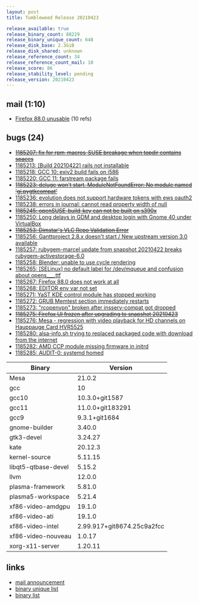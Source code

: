 ```yaml
---
layout: post
title: Tumbleweed Release 20210423

release_available: true
release_binary_count: 88229
release_binary_unique_count: 648
release_disk_base: 2.3GiB
release_disk_shared: unknown
release_reference_count: 34
release_reference_count_mail: 10
release_score: 86
release_stability_level: pending
release_version: 20210423
---
```


## mail (1:10)

- [Firefox 88.0 unusable](https://github.com/boombatower/tumbleweed-review/issues/10) (10 refs)

## bugs (24)

<!--more-->

- ~~[1185207: fix for rpm-macros-SUSE breakage when topdir contains spaces](https://bugzilla.opensuse.org/show_bug.cgi?id=1185207)~~
- [1185213: \[Build 20210422\] rails not installable](https://bugzilla.opensuse.org/show_bug.cgi?id=1185213)
- [1185218: GCC 10: exiv2 build fails on i586](https://bugzilla.opensuse.org/show_bug.cgi?id=1185218)
- [1185220: GCC 11: farstream package fails](https://bugzilla.opensuse.org/show_bug.cgi?id=1185220)
- ~~[1185223: deluge won't start. ModuleNotFoundError: No module named 'gi.pygtkcompat'](https://bugzilla.opensuse.org/show_bug.cgi?id=1185223)~~
- [1185236: evolution does not support hardware tokens with ews oauth2](https://bugzilla.opensuse.org/show_bug.cgi?id=1185236)
- [1185238: errors in journal: cannot read property width of null](https://bugzilla.opensuse.org/show_bug.cgi?id=1185238)
- ~~[1185245: openSUSE-build-key can not be built on s390x](https://bugzilla.opensuse.org/show_bug.cgi?id=1185245)~~
- [1185250: Long delays in GDM and desktop login with Gnome 40 under VirtualBox](https://bugzilla.opensuse.org/show_bug.cgi?id=1185250)
- ~~[1185253: Dimstar's VLC Repo Validation Error](https://bugzilla.opensuse.org/show_bug.cgi?id=1185253)~~
- [1185256: Ganttproject 2.8.x doesn't start / New upstream version 3.0 available](https://bugzilla.opensuse.org/show_bug.cgi?id=1185256)
- [1185257: rubygem-marcel update from snapshot 20210422 breaks rubygem-activestorage-6.0](https://bugzilla.opensuse.org/show_bug.cgi?id=1185257)
- [1185258: Blender: unable to use cycle rendering](https://bugzilla.opensuse.org/show_bug.cgi?id=1185258)
- [1185265: \[SELinux\] no default label for /dev/mqueue and confusion about opens___.ttf](https://bugzilla.opensuse.org/show_bug.cgi?id=1185265)
- [1185267: Firefox 88.0 does not work at all](https://bugzilla.opensuse.org/show_bug.cgi?id=1185267)
- [1185268: EDITOR env var not set](https://bugzilla.opensuse.org/show_bug.cgi?id=1185268)
- [1185271: YaST KDE control module has stopped working](https://bugzilla.opensuse.org/show_bug.cgi?id=1185271)
- [1185272: GRUB Memtest section immediately restarts](https://bugzilla.opensuse.org/show_bug.cgi?id=1185272)
- [1185273: "rcopenvpn" broken after insserv-compat got dropped](https://bugzilla.opensuse.org/show_bug.cgi?id=1185273)
- ~~[1185275: Firefox UI frozen after upgrading to snapshot 20210423](https://bugzilla.opensuse.org/show_bug.cgi?id=1185275)~~
- [1185276: Mesa - regression with video playback for HD channels on Hauppauge Card HVR5525](https://bugzilla.opensuse.org/show_bug.cgi?id=1185276)
- [1185280: alsa-info.sh trying to replaced packaged code with download from the internet](https://bugzilla.opensuse.org/show_bug.cgi?id=1185280)
- [1185282: AMD CCP module missing firmware in initrd](https://bugzilla.opensuse.org/show_bug.cgi?id=1185282)
- [1185285: AUDIT-0: systemd homed](https://bugzilla.opensuse.org/show_bug.cgi?id=1185285)

Binary | Version
--- | ---
Mesa | 21.0.2
gcc | 10
gcc10 | 10.3.0+git1587
gcc11 | 11.0.0+git183291
gcc9 | 9.3.1+git1684
gnome-builder | 3.40.0
gtk3-devel | 3.24.27
kate | 20.12.3
kernel-source | 5.11.15
libqt5-qtbase-devel | 5.15.2
llvm | 12.0.0
plasma-framework | 5.81.0
plasma5-workspace | 5.21.4
xf86-video-amdgpu | 19.1.0
xf86-video-ati | 19.1.0
xf86-video-intel | 2.99.917+git8674.25c9a2fcc
xf86-video-nouveau | 1.0.17
xorg-x11-server | 1.20.11

## links

- [mail announcement](https://github.com/boombatower/tumbleweed-review/issues/10)
- [binary unique list](http://download.opensuse.org/history/20210423/rpm.unique.list)
- [binary list](http://download.opensuse.org/history/20210423/rpm.list)
